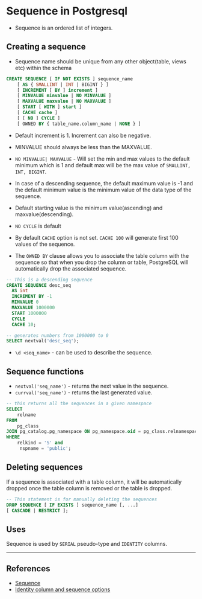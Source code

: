 # Sequence in Postgresql

* Sequence is an ordered list of integers.

## Creating a sequence

* Sequence name should be unique from any other object(table, views etc) within the schema

```SQL
CREATE SEQUENCE [ IF NOT EXISTS ] sequence_name
    [ AS { SMALLINT | INT | BIGINT } ]
    [ INCREMENT [ BY ] increment ]
    [ MINVALUE minvalue | NO MINVALUE ]
    [ MAXVALUE maxvalue | NO MAXVALUE ]
    [ START [ WITH ] start ]
    [ CACHE cache ]
    [ [ NO ] CYCLE ]
    [ OWNED BY { table_name.column_name | NONE } ]
```

* Default increment is 1. Increment can also be negative.

* MINVALUE  should always be less than the MAXVALUE.

* `NO MINVALUE| MAXVALUE` - Will set the min and max values to the default minimum which is 1 and default max will be the max value of `SMALLINT, INT, BIGINT`.

* In case of a descending sequence, the default maximum value is -1 and the default minimum value is the minimum value of the data type of the sequence.

* Default starting value is the minimum value(ascending) and maxvalue(descending).

* `NO CYCLE` is default

* By default `CACHE` option is not set. `CACHE 100` will generate first 100 values of the sequence.

* The `OWNED BY` clause allows you to associate the table column with the sequence so that when you drop the column or table, PostgreSQL will automatically drop the associated sequence.

```SQL
-- This is a descending sequence
CREATE SEQUENCE desc_seq
  AS int
  INCREMENT BY -1
  MINVALUE 0
  MAXVALUE 1000000
  START 1000000
  CYCLE
  CACHE 10;

-- generates numbers from 1000000 to 0
SELECT nextval('desc_seq');
```

* `\d <seq_name>` - can be used to describe the sequence.

## Sequence functions

* `nextval('seq_name')` - returns the next value in the sequence.
* `currval('seq_name')` - returns the last generated value.

```SQL
-- this returns all the sequences in a given namespace
SELECT
    relname
FROM
    pg_class
JOIN pg_catalog.pg_namespace ON pg_namespace.oid = pg_class.relnamespace
WHERE
    relkind = 'S' and
     nspname = 'public';
```

## Deleting sequences

If a sequence is associated with a table column, it will be automatically dropped once the table column is removed or the table is dropped.

```Sql
-- This statement is for manually deleting the sequences
DROP SEQUENCE [ IF EXISTS ] sequence_name [, ...]
[ CASCADE | RESTRICT ];
```

## Uses

Sequence is used by `SERIAL` pseudo-type and `IDENTITY` columns.

---

## References

* [Sequence](https://www.postgresqltutorial.com/postgresql-sequences/)
* [Identity column and sequence options](https://www.postgresqltutorial.com/postgresql-identity-column/)
